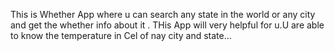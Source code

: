 This is Whether App where u can search any state in the world or any city and get the whether info about it . 
THis App will very helpful for u.U are able to know the temperature  in Cel of nay city and state...
